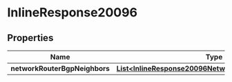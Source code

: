 

# InlineResponse20096

## Properties

Name | Type | Description | Notes
------------ | ------------- | ------------- | -------------
**networkRouterBgpNeighbors** | [**List&lt;InlineResponse20096NetworkRouterBgpNeighbors&gt;**](InlineResponse20096NetworkRouterBgpNeighbors.md) |  |  [optional]



